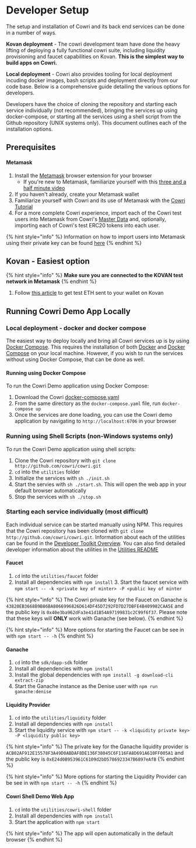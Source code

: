 # Developer Setup

The setup and installation of Cowri and its back end services can be done in a number of ways.

**Kovan deployment** - The cowri development team have done the heavy lifting of deploying a fully functional cowri suite, including liquidity provisioning and faucet capabilities on Kovan. **This is the simplest way to build apps on Cowri.**

**Local deployment** - Cowri also provides tooling for local deployment incuding docker images, bash scripts and deployment directly from our code base. Below is a comprehensive guide detailing the various options for developers.

 Developers have the choice of cloning the repository and starting each service individually \(not recommended\), bringing the services up using docker-compose, or starting all the services using a shell script from the Github repository \(UNIX systems only\). This document outlines each of the installation options.

## Prerequisites

#### **Metamask**

1. Install the [Metamask](https://metamask.io/) browser extension for your browser
   * If you're new to Metamask, familiarize yourself with this [three and a half minute video](https://youtu.be/ZIGUC9JAAw8)
2. If you haven't already, create your Metamask wallet
3. Familiarize yourself with Cowri and its use of Metamask with the [Cowri Tutorial](../../cowri-user-guide/1-user-tutorial.md)
4. For a more complete Cowri experience, import each of the Cowri test users into Metamask from Cowri's [Master Data](https://github.com/cowri/cowri-docs/tree/ee67cd05b68e99ed75c2cf128a218c50422db9f8/cowri-developer-guide/masterdata/README.md) and, optionally, importing each of Cowri's test ERC20 tokens into each user. 

{% hint style="info" %}
Information on how to import users into Metamask using their private key can be found [here](https://medium.com/publicaio/how-import-a-wallet-to-your-metamask-account-dcaba25e558d)
{% endhint %}

## Kovan  - Easiest option

{% hint style="info" %}
**Make sure you are connected to the KOVAN test network in Metamask**
{% endhint %}

1. Follow [this article](https://blog.chronologic.network/how-to-get-eth-and-day-on-the-kovan-test-network-f2190076052a) to get test ETH sent to your wallet on Kovan

## Running Cowri Demo App Locally

### **Local deployment - docker and docker compose** 

The easiest way to deploy locally and bring all Cowri services up is by using [Docker Compose](https://docs.docker.com/compose/). This requires the installation of both [Docker](https://docs.docker.com/install/) and [Docker Compose](https://docs.docker.com/compose/install/) on your local machine. However, if you wish to run the services without using Docker Compose, that can be done as well.

#### Running using Docker Compose

To run the Cowri Demo application using Docker Compose:

1. Download the Cowri [docker-compose.yaml](http://download.cowri.io/docker-compose.yaml)
2. From the same directory as the `docker-compose.yaml` file, run `docker-compose up`
3. Once the services are done loading, you can use the Cowri demo application by navigating to `http://localhost:6706` in your browser

### Running using Shell Scripts \(non-Windows systems only\)

To run the Cowri Demo application using shell scripts:

1. Clone the Cowri repository with `git clone http://github.com/cowri/cowri.git`
2. `cd` into the `utilities` folder
3. Initialize the services with `sh ./init.sh`
4. Start the servies with `sh ./start.sh`. This will open the web app in your default browser automatically
5. Stop the services with `sh ./stop.sh`

### Starting each service individually \(most difficult\)

Each individual service can be started manually using NPM. This requires that the Cowri repository has been cloned with `git clone http://github.com/cowri/cowri.git`. Information about each of the utilities can be found in the [Developer Toolkit Overview](https://github.com/cowri/cowri-docs/tree/ee67cd05b68e99ed75c2cf128a218c50422db9f8/cowri-developer-guide/developerguide/README.md). You can also find detailed developer information about the utilities in the [Utilities README](https://github.com/cowri/cowri/blob/master/utilities/README.md)

#### **Faucet** 

1. `cd` into the `utilities/faucet` folder 
2. Install all dependencies with `npm install` 3. Start the faucet service with `npm start -- -k <private key of minter> -P <public key of minter`

{% hint style="info" %}
The Cowri private key for the Faucet on Ganache is `43820EB3668B9B86BA8066996826D614DF45D7292FD7D27DBFE4B409982CAA5E` and the public key is `0x40e3ba962dFa3e41d1B54A97199831c2C99f6f37`. Please note that these keys will **ONLY** work with Ganache \(see below\).
{% endhint %}

{% hint style="info" %}
More options for starting the Faucet can be see in with `npm start -- -h`
{% endhint %}

#### **Ganache** 

1.  `cd` into the `sdk/dapp-sdk` folder 
2.  Install all dependencies with `npm install`
3. Install the global dependencies with `npm install -g download-cli extract-zip` 
4. Start the Ganache instance as the Denise user with `npm run ganache:denise`

#### **Liquidity Provider** 

1. `cd` into the `utilities/liquidity` folder
2. Install all dependencies with `npm install`
3. Start the liquidity service with `npm start -- -k <liquidity private key> -P <liquidity public key>`

{% hint style="info" %}
The private key for the Ganache liquidity provider is `ACB02AF912E15578F3A49D0ABDAF8DE136F38045C6F116FA8D691A610FF005A1` and the public key is `0xE24d0B953961C6109d2bD5786923347B6897eAfB`
{% endhint %}

{% hint style="info" %}
More options for starting the Liquidity Provider can be see in with `npm start -- -h`
{% endhint %}

#### **Cowri Shell Demo Web App**

1. `cd` into the `utilities/cowri-shell` folder
2. Install all dependencies with `npm install`
3. Start the application with `npm start`

{% hint style="info" %}
The app will open automatically in the default browser
{% endhint %}

